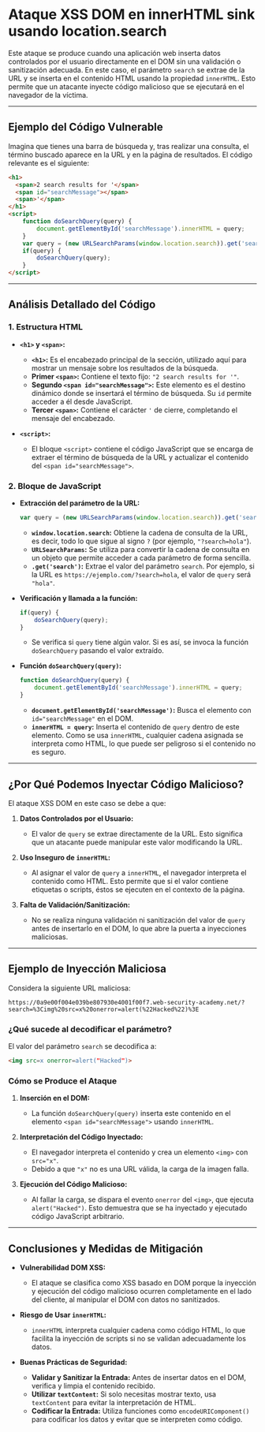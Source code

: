 # Ataque XSS DOM en innerHTML sink usando location.search

Este ataque se produce cuando una aplicación web inserta datos controlados por el usuario directamente en el DOM sin una validación o sanitización adecuada. En este caso, el parámetro `search` se extrae de la URL y se inserta en el contenido HTML usando la propiedad `innerHTML`. Esto permite que un atacante inyecte código malicioso que se ejecutará en el navegador de la víctima.

---

## Ejemplo del Código Vulnerable

Imagina que tienes una barra de búsqueda y, tras realizar una consulta, el término buscado aparece en la URL y en la página de resultados. El código relevante es el siguiente:

```html
<h1>
  <span>2 search results for '</span>
  <span id="searchMessage"></span>
  <span>'</span>
</h1>
<script>
    function doSearchQuery(query) {
        document.getElementById('searchMessage').innerHTML = query;
    }
    var query = (new URLSearchParams(window.location.search)).get('search');
    if(query) {
        doSearchQuery(query);
    }
</script>
```

---

## Análisis Detallado del Código

### 1. Estructura HTML

- **`<h1>` y `<span>`:**
  - **`<h1>`:** Es el encabezado principal de la sección, utilizado aquí para mostrar un mensaje sobre los resultados de la búsqueda.
  - **Primer `<span>`:** Contiene el texto fijo: `"2 search results for '"`.
  - **Segundo `<span id="searchMessage">`:** Este elemento es el destino dinámico donde se insertará el término de búsqueda. Su `id` permite acceder a él desde JavaScript.
  - **Tercer `<span>`:** Contiene el carácter `'` de cierre, completando el mensaje del encabezado.

- **`<script>`:**
  - El bloque `<script>` contiene el código JavaScript que se encarga de extraer el término de búsqueda de la URL y actualizar el contenido del `<span id="searchMessage">`.

### 2. Bloque de JavaScript

- **Extracción del parámetro de la URL:**
  ```javascript
  var query = (new URLSearchParams(window.location.search)).get('search');
  ```
  - **`window.location.search`:** Obtiene la cadena de consulta de la URL, es decir, todo lo que sigue al signo `?` (por ejemplo, `"?search=hola"`).
  - **`URLSearchParams`:** Se utiliza para convertir la cadena de consulta en un objeto que permite acceder a cada parámetro de forma sencilla.
  - **`.get('search')`:** Extrae el valor del parámetro `search`. Por ejemplo, si la URL es `https://ejemplo.com/?search=hola`, el valor de `query` será `"hola"`.

- **Verificación y llamada a la función:**
  ```javascript
  if(query) {
      doSearchQuery(query);
  }
  ```
  - Se verifica si `query` tiene algún valor. Si es así, se invoca la función `doSearchQuery` pasando el valor extraído.

- **Función `doSearchQuery(query)`:**
  ```javascript
  function doSearchQuery(query) {
      document.getElementById('searchMessage').innerHTML = query;
  }
  ```
  - **`document.getElementById('searchMessage')`:** Busca el elemento con `id="searchMessage"` en el DOM.
  - **`innerHTML = query`:** Inserta el contenido de `query` dentro de este elemento. Como se usa `innerHTML`, cualquier cadena asignada se interpreta como HTML, lo que puede ser peligroso si el contenido no es seguro.

---

## ¿Por Qué Podemos Inyectar Código Malicioso?

El ataque XSS DOM en este caso se debe a que:

1. **Datos Controlados por el Usuario:**
   - El valor de `query` se extrae directamente de la URL. Esto significa que un atacante puede manipular este valor modificando la URL.

2. **Uso Inseguro de `innerHTML`:**
   - Al asignar el valor de `query` a `innerHTML`, el navegador interpreta el contenido como HTML. Esto permite que si el valor contiene etiquetas o scripts, éstos se ejecuten en el contexto de la página.

3. **Falta de Validación/Sanitización:**
   - No se realiza ninguna validación ni sanitización del valor de `query` antes de insertarlo en el DOM, lo que abre la puerta a inyecciones maliciosas.

---

## Ejemplo de Inyección Maliciosa

Considera la siguiente URL maliciosa:

```
https://0a9e00f004e039be807930e4001f00f7.web-security-academy.net/?search=%3Cimg%20src=x%20onerror=alert(%22Hacked%22)%3E
```

### ¿Qué sucede al decodificar el parámetro?

El valor del parámetro `search` se decodifica a:

```html
<img src=x onerror=alert("Hacked")>
```

### Cómo se Produce el Ataque

1. **Inserción en el DOM:**
   - La función `doSearchQuery(query)` inserta este contenido en el elemento `<span id="searchMessage">` usando `innerHTML`.

2. **Interpretación del Código Inyectado:**
   - El navegador interpreta el contenido y crea un elemento `<img>` con `src="x"`.
   - Debido a que `"x"` no es una URL válida, la carga de la imagen falla.

3. **Ejecución del Código Malicioso:**
   - Al fallar la carga, se dispara el evento `onerror` del `<img>`, que ejecuta `alert("Hacked")`. Esto demuestra que se ha inyectado y ejecutado código JavaScript arbitrario.

---

## Conclusiones y Medidas de Mitigación

- **Vulnerabilidad DOM XSS:**
  - El ataque se clasifica como XSS basado en DOM porque la inyección y ejecución del código malicioso ocurren completamente en el lado del cliente, al manipular el DOM con datos no sanitizados.

- **Riesgo de Usar `innerHTML`:**
  - `innerHTML` interpreta cualquier cadena como código HTML, lo que facilita la inyección de scripts si no se validan adecuadamente los datos.

- **Buenas Prácticas de Seguridad:**
  - **Validar y Sanitizar la Entrada:** Antes de insertar datos en el DOM, verifica y limpia el contenido recibido.
  - **Utilizar `textContent`:** Si solo necesitas mostrar texto, usa `textContent` para evitar la interpretación de HTML.
  - **Codificar la Entrada:** Utiliza funciones como `encodeURIComponent()` para codificar los datos y evitar que se interpreten como código.
